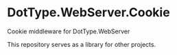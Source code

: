 # DotType.WebServer.Cookie
Cookie middleware for DotType.WebServer

This repository serves as a library for other projects.